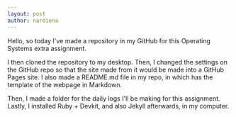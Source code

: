 ```yaml
---
layout: post
author: nardiena
---
```


Hello, so today I've made a repository in my GitHub for this Operating Systems extra assignment.

I then cloned the repository to my desktop. Then, I changed the settings on the GitHub repo so that the site made from it would be made into a GitHub Pages site. I also made a README.md file in my repo, in which has the template of the webpage in Markdown.

Then, I made a folder for the daily logs I'll be making for this assignment. Lastly, I installed Ruby + Devkit, and also Jekyll afterwards, in my computer.
